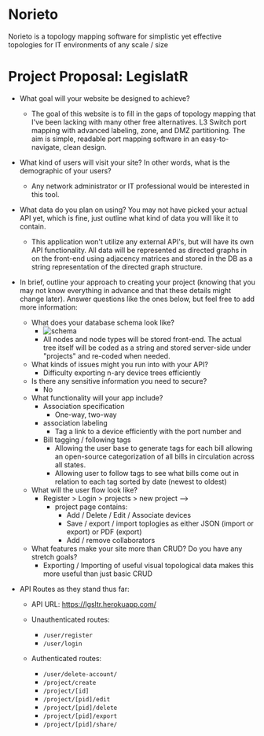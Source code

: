 # Norieto

Norieto is a topology mapping software for simplistic yet effective topologies for IT environments of any scale / size

# Project Proposal: LegislatR

-    What goal will your website be designed to achieve?

     -    The goal of this website is to fill in the gaps of topology mapping that I've been lacking with many other free alternatives. L3 Switch port mapping with advanced labeling, zone, and DMZ partitioning. The aim is simple, readable port mapping software in an easy-to-navigate, clean design.

-    What kind of users will visit your site? In other words, what is the demographic of your users?

     -    Any network administrator or IT professional would be interested in this tool.

-    What data do you plan on using? You may not have picked your actual API yet, which is fine, just outline what kind of data you will like it to contain.

     -    This application won't utilize any external API's, but will have its own API functionality. All data will be represented as directed graphs in on the front-end using adjacency matrices and stored in the DB as a string representation of the directed graph structure.

-    In brief, outline your approach to creating your project (knowing that you may not know everything in advance and that these details might change later). Answer questions like the ones below, but feel free to add more information:

     -    What does your database schema look like?
          -    ![schema](https://i.imgur.com/mdNO47y.png)
          -    All nodes and node types will be stored front-end. The actual tree itself will be coded as a string and stored server-side under "projects" and re-coded when needed.
     -    What kinds of issues might you run into with your API?
          -    Difficulty exporting n-ary device trees efficiently
     -    Is there any sensitive information you need to secure?
          -    No
     -    What functionality will your app include?
          -    Association specification
               -    One-way, two-way
          -    association labeling
               -    Tag a link to a device efficiently with the port number and
          -    Bill tagging / following tags
               -    Allowing the user base to generate tags for each bill allowing an open-source categorization of all bills in circulation across all states.
               -    Allowing user to follow tags to see what bills come out in relation to each tag sorted by date (newest to oldest)
     -    What will the user flow look like?
          -    Register > Login > projects > new project -->
               -    project page contains:
                    -    Add / Delete / Edit / Associate devices
                    -    Save / export / import toplogies as either JSON (import or export) or PDF (export)
                    -    Add / remove collaborators
     -    What features make your site more than CRUD? Do you have any stretch goals?
          -    Exporting / Importing of useful visual topological data makes this more useful than just basic CRUD

-    API Routes as they stand thus far:

     -    API URL: https://lgsltr.herokuapp.com/

     -    Unauthenticated routes:
          -    `/user/register`
          -    `/user/login`
     -    Authenticated routes:
          -    `/user/delete-account/`
          -    `/project/create`
          -    `/project/[id]`
          -    `/project/[pid]/edit`
          -    `/project/[pid]/delete`
          -    `/project/[pid]/export`
          -    `/project/[pid]/share/`
